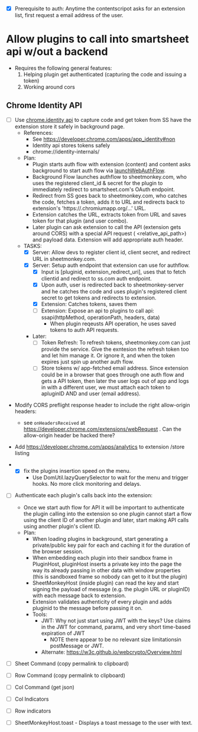 - [x] Prerequisite to auth: Anytime the contentscripot asks for an extension list, first request a email address of the user.

# Allow plugins to call into smartsheet api w/out a backend #
* Requires the following general features:
    1. Helping plugin get authenticated (capturing the code and issuing a token)
    2. Working around cors

## Chrome Identity API ##

- [ ] Use [chrome.identity api](https://developer.chrome.com/extensions/identity) to capture code and get token from SS have the extension store it safely in background page.
    * References:
      * See https://developer.chrome.com/apps/app_identity#non
      * Identity api stores tokens safely
      * chrome://identity-internals/
    * Plan:
      * Plugin starts auth flow with extension (content) and content asks background to start auth flow via  [launchWebAuthFlow](https://developer.chrome.com/extensions/identity#method-launchWebAuthFlow).
      * Background Flow launches authflow to sheetmonkey.com, who uses the registered client_id & secret for the plugin to immediately redirect to smartsheet.com's OAuth endpoint.
      * Redirect from SS goes back to sheetmonkey.com, who catches the code, fetches a token, adds it to URL and redirects back to extension's 'https://<app-id>.chromiumapp.org/...' URL.
      * Extension catches the URL, extracts token from URL and saves token for that plugin (and user combo).
      * Later plugin can ask extension to call the API (extension gets around CORS) with a special API request (<verb> <relative_api_path>) and payload data. Extension will add appropriate auth header.
    - TASKS:
      - [x] Server: Allow devs to register client id, client secret, and redirect URL in sheetmonkey.com.
      - [x] Server: Setup auth endpoint that extension can use for authflow.
        - [x] Input is [pluginid, extension_redirect_uri], uses that to fetch clientid and redirect to ss.com auth endpoint.
        - [x] Upon auth, user is redirected back to sheetmonkey-server and he catches the code and uses plugin's registered client secret to get tokens and redirects to extension.
        - [x] Extension: Catches tokens, saves them
        - [ ] Extension: Expose an api to plugins to call api: ssapi(httpMethod, operationPath, headers, data)
            - When plugin reqeusts API operation, he uses saved tokens to auth API requests.
      
      - Later:
        - [ ] Token Refresh: To refresh tokens, sheetmonkey.com can just provide the service. Give the exntesion the refresh token too and let him manage it. Or ignore it, and when the token expires just spin up another auth flow.
        - [ ] Store tokens w/ app-fetched email address. Since extension could be in a browser that goes through one auth flow and gets a API token, then later the user logs out of app and logs in with a different user, we must attach each token to apluginID AND and user (email address).

* Modify CORS preflight response header to include the right allow-origin headers:
    * see `onHeadersReceived` at https://developer.chrome.com/extensions/webRequest . Can the allow-origin header be hacked there?



* Add https://developer.chrome.com/apps/analytics to extension /store listing
* - [x] fix the plugins insertion speed on the menu.
    - Use DomUtil.lazyQuerySelector to wait for the menu and trigger hooks. No more click monitoring and delays.
- [ ] Authenticate each plugin's calls back into the extension:
    - Once we start auth flow for API it will be important to authenticate the plugin calling into the extension so one plugin cannot start a flow using the client ID of another plugin and later, start making API calls using another plugin's client ID.
    - Plan:
        - When loading plugins in background, start generating a private/public key pair for each and caching it for the duration of the browser session.
        - When embedding each plugin into their sandbox frame in PluginHost, pluginHost inserts a private key into the page the way its already passing in other data with window properties (this is sandboxed frame so nobody can get to it but the plugin)
        - SheetMonkeyHost (inside plugin) can read the key and start signing the payload of message (e.g. the plugin URL or pluginID) with each message back to extension.
        - Extension validates authenticity of every plugin and adds pluginid to the message before passing it on. 
        - Tools:
            - JWT: Why not just start using JWT with the keys? Use claims in the JWT for command, params, and very short time-based expiration of JWT
                - NOTE there appear to be no relevant size limitationsin postMessage or JWT.
            - Alternate: https://w3c.github.io/webcrypto/Overview.html

- [ ] Sheet Command (copy permalink to clipboard)
- [ ] Row Command (copy permalink to clipboard)
- [ ] Col Command (get json)
- [ ] Col Indicators
- [ ] Row indicators
- [ ] SheetMonkeyHost.toast - Displays a toast message to the user with text.
